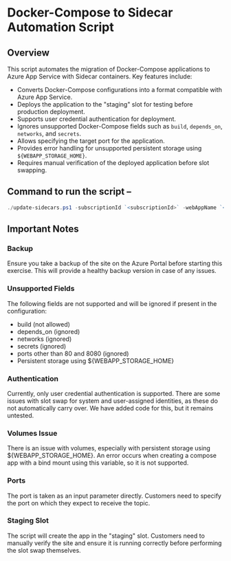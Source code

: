 # Docker-Compose to Sidecar Automation Script

## Overview

This script automates the migration of Docker-Compose applications to Azure App Service with Sidecar containers. Key features include:

- Converts Docker-Compose configurations into a format compatible with Azure App Service.
- Deploys the application to the "staging" slot for testing before production deployment.
- Supports user credential authentication for deployment.
- Ignores unsupported Docker-Compose fields such as `build`, `depends_on`, `networks`, and `secrets`.
- Allows specifying the target port for the application.
- Provides error handling for unsupported persistent storage using `${WEBAPP_STORAGE_HOME}`.
- Requires manual verification of the deployed application before slot swapping.

## Command to run the script –

```powershell
./update-sidecars.ps1 -subscriptionId `<subscriptionId>` -webAppName `<webAppName>` -resourceGroup `<resourceGroup>` -registryUrl `<registryUrl>` -base64DockerCompose `<base64DockerCompose>` -mainServiceName `<mainServiceName>` -targetPort `<targetPort>`
```

## Important Notes

### Backup

Ensure you take a backup of the site on the Azure Portal before starting this exercise. This will provide a healthy backup version in case of any issues.

### Unsupported Fields

The following fields are not supported and will be ignored if present in the configuration:

- build (not allowed)
- depends_on (ignored)
- networks (ignored)
- secrets (ignored)
- ports other than 80 and 8080 (ignored)
- Persistent storage using ${WEBAPP_STORAGE_HOME}
  
### Authentication

Currently, only user credential authentication is supported. There are some issues with slot swap for system and user-assigned identities, as these do not automatically carry over. We have added code for this, but it remains untested.

### Volumes Issue

There is an issue with volumes, especially with persistent storage using ${WEBAPP_STORAGE_HOME}. An error occurs when creating a compose app with a bind mount using this variable, so it is not supported.

### Ports

The port is taken as an input parameter directly. Customers need to specify the port on which they expect to receive the topic.

### Staging Slot

The script will create the app in the "staging" slot. Customers need to manually verify the site and ensure it is running correctly before performing the slot swap themselves.
